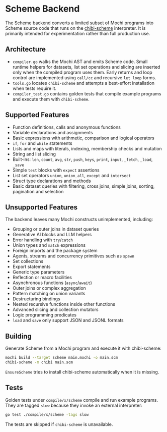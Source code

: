 # Scheme Backend

The Scheme backend converts a limited subset of Mochi programs into Scheme source code that runs on the [chibi-scheme](https://github.com/ashinn/chibi-scheme) interpreter.  It is primarily intended for experimentation rather than full production use.

## Architecture

- `compiler.go` walks the Mochi AST and emits Scheme code.  Small runtime helpers for datasets, list set operations and slicing are inserted only when the compiled program uses them.  Early returns and loop control are implemented using `call/cc` and recursive `let loop` forms.
- `tools.go` locates `chibi-scheme` and attempts a best-effort installation when tests require it.
- `compiler_test.go` contains golden tests that compile example programs and execute them with `chibi-scheme`.

## Supported Features

- Function definitions, calls and anonymous functions
- Variable declarations and assignments
- Basic expressions with arithmetic, comparison and logical operators
- `if`, `for` and `while` statements
- Lists and maps with literals, indexing, membership checks and mutation
- String and list slicing
- Built‑ins: `len`, `count`, `avg`, `str`, `push`, `keys`, `print`, `input`, `_fetch`, `_load`, `_save`
- Simple `test` blocks with `expect` assertions
- List set operators `union`, `union_all`, `except` and `intersect`
- Struct type declarations and methods
- Basic dataset queries with filtering, cross joins, simple joins, sorting,
  pagination and selection

## Unsupported Features

The backend leaves many Mochi constructs unimplemented, including:

- Grouping or outer joins in dataset queries
- Generative AI blocks and LLM helpers
- Error handling with `try`/`catch`
- Union types and `match` expressions
- Foreign imports and the package system
 - Agents, streams and concurrency primitives such as `spawn`
- Set collections
- Export statements
- Generic type parameters
- Reflection or macro facilities
- Asynchronous functions (`async`/`await`)
- Outer joins or complex aggregation
- Pattern matching on union variants
- Destructuring bindings
- Nested recursive functions inside other functions
- Advanced slicing and collection mutators
- Logic programming predicates
- `load` and `save` only support JSON and JSONL formats

## Building

Generate Scheme from a Mochi program and execute it with chibi-scheme:

```bash
mochi build --target scheme main.mochi -o main.scm
chibi-scheme -m chibi main.scm
```

`EnsureScheme` tries to install chibi-scheme automatically when it is missing.

## Tests

Golden tests under `compile/x/scheme` compile and run example programs. They are tagged `slow` because they invoke an external interpreter:

```bash
go test ./compile/x/scheme -tags slow
```

The tests are skipped if `chibi-scheme` is unavailable.
